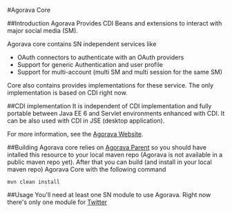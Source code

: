 #Agorava Core


##Introduction
Agorava Provides CDI Beans and extensions to interact with major social media (SM).

Agorava core contains SN independent services like

+ OAuth connectors to authenticate with an OAuth providers
+ Support for generic Authentication and user profile
+ Support for multi-account (multi SM and multi session for the same SM)

Core also contains provides implementations for these service.
The only implementation is based on CDI right now.

##CDI implementation
It is independent of CDI implementation and fully portable between
Java EE 6 and Servlet environments enhanced with CDI. It can be also used 
with CDI in JSE (desktop application).

For more information, see the [Agorava Website](http://agorava.org).

##Building
Agorava core relies on [Agorava Parent](https://github.com/agorava/parent) so you should have intalled this resource to your local maven repo
(Agorava is not available in a public maven repo yet). After that you can build (and install in your local maven repo) Agorava Core with the following command

    mvn clean install

##Usage
You'll need at least one SN module to use Agorava. Right now there's only one module for [Twitter](https://github.com/agorava/twitter)